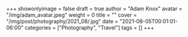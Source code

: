 +++
showonlyimage = false
draft = true
author = "Adam Knox"
avatar = "/img/adam_avatar.jpeg"
weight = 0
title = ""
cover = "/img/post/photography/2021_08/.jpg"
date = "2021-08-05T00:01:01-06:00"
categories = ["Photography", "Travel"]
tags = []
+++
<!--more-->
